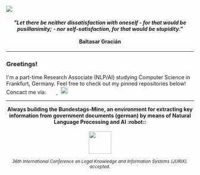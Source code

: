 ![](https://komarev.com/ghpvc/?username=TheItCrOw&color=yellow&base=11934)

<div>
  <h4 align="center"><i>"Let there be neither dissatisfaction with oneself - for that would be pusillanimity; - nor self-satisfaction, for that would be stupidity."</i><br/><br/>Baltasar Gracián</h4>
  <hr/>
</div>

### Greetings!
I'm a part-time Research Associate (NLP/AI) studying Computer Science in Frankfurt, Germany. Feel free to check out my pinned repositories below! Concact me via:
  <label>&nbsp;</label>
  <a href="mailto:k.boenisch@outlook.com">
    <img width="15" src="https://github.com/TheItCrOw/TheItCrOw/assets/49918134/a087a0fa-0f9f-479f-99e2-ba10568e5577"/>
  </a>
  <label>&nbsp;</label>
  <a href="https://www.kaggle.com/kevinbnisch" target="_blank">
    <img width="20" src="https://github.com/TheItCrOw/TheItCrOw/assets/49918134/9f6528a7-336c-4229-bd58-a0ee03103274"/>
  </a>
<hr/>
<div align="center">
<b>Always building the Bundestags-Mine, an environment for extracting key information from government documents (german) by means of Natural Language Processing and AI :robot::</b>
</div>
<br/>
<div align="center">
  <a href="https://bundestag-mine.de/" target="_blank" background="red">
    <img width="60" src="https://github.com/TheItCrOw/TheItCrOw/assets/49918134/2cc3da6e-a2ea-476d-90dd-aba184e1c7ff"/>
  </a>
  <p>
    <sub><i>36th International Conference on Legal Knowledge and Information Systems (JURIX). accepted.</i></sub>
  </p>
</div>
